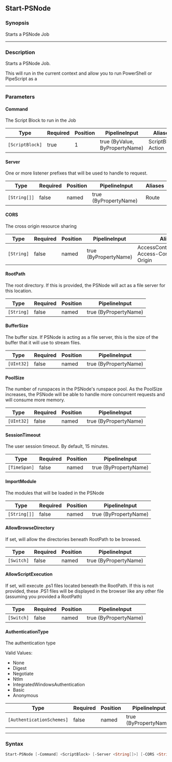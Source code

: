 Start-PSNode
------------




### Synopsis
Starts a PSNode Job



---


### Description

Starts a PSNode Job.

This will run in the current context and allow you to run PowerShell or PipeScript as a



---


### Parameters
#### **Command**

The Script Block to run in the Job






|Type           |Required|Position|PipelineInput                 |Aliases               |
|---------------|--------|--------|------------------------------|----------------------|
|`[ScriptBlock]`|true    |1       |true (ByValue, ByPropertyName)|ScriptBlock<br/>Action|



#### **Server**

One or more listener prefixes that will be used to handle to request.






|Type        |Required|Position|PipelineInput        |Aliases|
|------------|--------|--------|---------------------|-------|
|`[String[]]`|false   |named   |true (ByPropertyName)|Route  |



#### **CORS**

The cross origin resource sharing






|Type      |Required|Position|PipelineInput        |Aliases                                                 |
|----------|--------|--------|---------------------|--------------------------------------------------------|
|`[String]`|false   |named   |true (ByPropertyName)|AccessControlAllowOrigin<br/>Access-Control-Allow-Origin|



#### **RootPath**

The root directory.  If this is provided, the PSNode will act as a file server for this location.






|Type      |Required|Position|PipelineInput        |
|----------|--------|--------|---------------------|
|`[String]`|false   |named   |true (ByPropertyName)|



#### **BufferSize**

The buffer size.  If PSNode is acting as a file server, this is the size of the buffer that it will use to stream files.






|Type      |Required|Position|PipelineInput        |
|----------|--------|--------|---------------------|
|`[UInt32]`|false   |named   |true (ByPropertyName)|



#### **PoolSize**

The number of runspaces in the PSNode's runspace pool.
As the PoolSize increases, the PSNode will be able to handle more concurrent requests and will consume more memory.






|Type      |Required|Position|PipelineInput        |
|----------|--------|--------|---------------------|
|`[UInt32]`|false   |named   |true (ByPropertyName)|



#### **SessionTimeout**

The user session timeout.  By default, 15 minutes.






|Type        |Required|Position|PipelineInput        |
|------------|--------|--------|---------------------|
|`[TimeSpan]`|false   |named   |true (ByPropertyName)|



#### **ImportModule**

The modules that will be loaded in the PSNode






|Type        |Required|Position|PipelineInput        |
|------------|--------|--------|---------------------|
|`[String[]]`|false   |named   |true (ByPropertyName)|



#### **AllowBrowseDirectory**

If set, will allow the directories beneath RootPath to be browsed.






|Type      |Required|Position|PipelineInput        |
|----------|--------|--------|---------------------|
|`[Switch]`|false   |named   |true (ByPropertyName)|



#### **AllowScriptExecution**

If set, will execute .ps1 files located beneath the RootPath.  If this is not provided, these .PS1 files will be displayed in the browser like any other file (assuming you provided a RootPath)






|Type      |Required|Position|PipelineInput        |
|----------|--------|--------|---------------------|
|`[Switch]`|false   |named   |true (ByPropertyName)|



#### **AuthenticationType**

The authentication type



Valid Values:

* None
* Digest
* Negotiate
* Ntlm
* IntegratedWindowsAuthentication
* Basic
* Anonymous






|Type                     |Required|Position|PipelineInput        |
|-------------------------|--------|--------|---------------------|
|`[AuthenticationSchemes]`|false   |named   |true (ByPropertyName)|





---


### Syntax
```PowerShell
Start-PSNode [-Command] <ScriptBlock> [-Server <String[]>] [-CORS <String>] [-RootPath <String>] [-BufferSize <UInt32>] [-PoolSize <UInt32>] [-SessionTimeout <TimeSpan>] [-ImportModule <String[]>] [-AllowBrowseDirectory] [-AllowScriptExecution] [-AuthenticationType {None | Digest | Negotiate | Ntlm | IntegratedWindowsAuthentication | Basic | Anonymous}] [<CommonParameters>]
```
